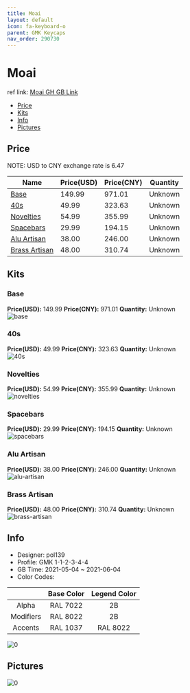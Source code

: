```yaml
---
title: Moai 
layout: default
icon: fa-keyboard-o
parent: GMK Keycaps
nav_order: 290730
---
```


# Moai 

ref link: [Moai GH GB Link]()

* [Price](#price)
* [Kits](#kits)
* [Info](#info)
* [Pictures](#pictures)

## Price

NOTE: USD to CNY exchange rate is 6.47

| Name          | Price(USD)   |  Price(CNY) | Quantity |
| ------------- | ------------ |  ---------- | -------- |
|[Base](#base)|149.99|971.01|Unknown|
|[40s](#40s)|49.99|323.63|Unknown|
|[Novelties](#novelties)|54.99|355.99|Unknown|
|[Spacebars](#spacebars)|29.99|194.15|Unknown|
|[Alu Artisan](#alu-artisan)|38.00|246.00|Unknown|
|[Brass Artisan](#brass-artisan)|48.00|310.74|Unknown|


## Kits
### Base  
**Price(USD):** 149.99	**Price(CNY):** 971.01	**Quantity:** Unknown  
<img src="{{ 'assets/images/gmk-keycaps/Moai/kits_pics/base.jpg' | relative_url }}" alt="base" class="image featured">

### 40s  
**Price(USD):** 49.99	**Price(CNY):** 323.63	**Quantity:** Unknown  
<img src="{{ 'assets/images/gmk-keycaps/Moai/kits_pics/40s.jpg' | relative_url }}" alt="40s" class="image featured">

### Novelties  
**Price(USD):** 54.99	**Price(CNY):** 355.99	**Quantity:** Unknown  
<img src="{{ 'assets/images/gmk-keycaps/Moai/kits_pics/novelties.jpg' | relative_url }}" alt="novelties" class="image featured">

### Spacebars  
**Price(USD):** 29.99	**Price(CNY):** 194.15	**Quantity:** Unknown  
<img src="{{ 'assets/images/gmk-keycaps/Moai/kits_pics/spacebars.jpg' | relative_url }}" alt="spacebars" class="image featured">

### Alu Artisan  
**Price(USD):** 38.00	**Price(CNY):** 246.00	**Quantity:** Unknown  
<img src="{{ 'assets/images/gmk-keycaps/Moai/kits_pics/alu-artisan.png' | relative_url }}" alt="alu-artisan" class="image featured">

### Brass Artisan  
**Price(USD):** 48.00	**Price(CNY):** 310.74	**Quantity:** Unknown  
<img src="{{ 'assets/images/gmk-keycaps/Moai/kits_pics/brass-artisan.png' | relative_url }}" alt="brass-artisan" class="image featured">

## Info
* Designer: pol139  
* Profile: GMK 1-1-2-3-4-4  
* GB Time: 2021-05-04 ~ 2021-06-04  
* Color Codes:  

| |Base Color     | Legend Color
| :-------------: | :-------------: | :------------:
|Alpha|RAL 7022|2B
|Modifiers|RAL 8022|2B
|Accents|RAL 1037|RAL 8022

<img src="{{ 'assets/images/gmk-keycaps/Moai/0.jpg' | relative_url }}" alt="0" class="image featured">

## Pictures  
<img src="{{ 'assets/images/gmk-keycaps/Moai/rendering_pics/0.jpg' | relative_url }}" alt="0" class="image featured">
